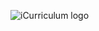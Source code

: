 ![iCurriculum logo](http://i1055.photobucket.com/albums/s511/christiancoate/coollogo_com-11081077_zps67dca899.png)

